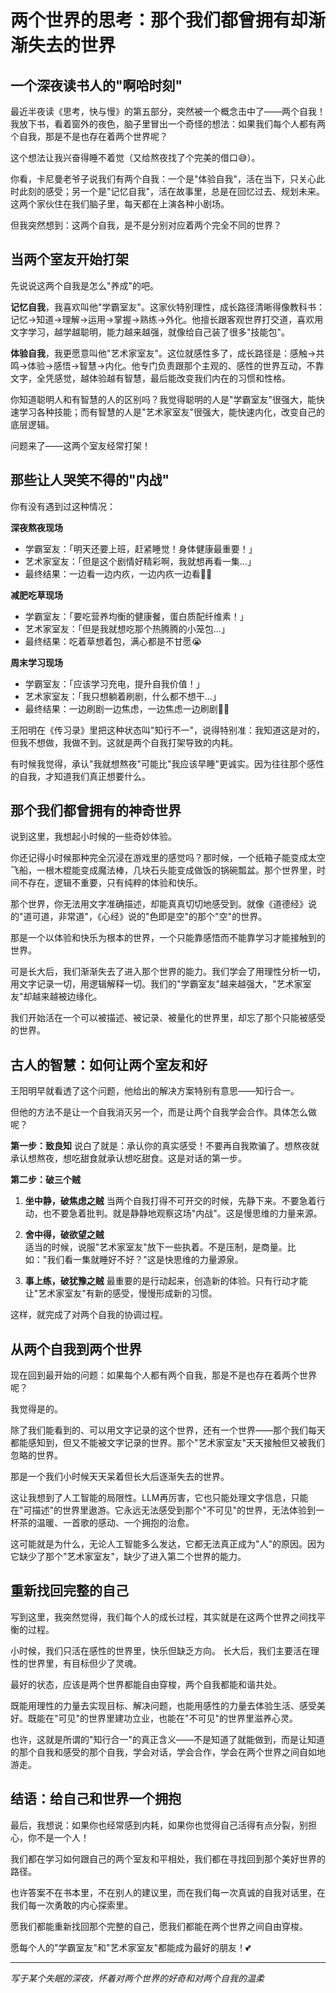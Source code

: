 # 两个世界的思考：那个我们都曾拥有却渐渐失去的世界

## 一个深夜读书人的"啊哈时刻"

最近半夜读《思考，快与慢》的第五部分，突然被一个概念击中了——两个自我！我放下书，看着窗外的夜色，脑子里冒出一个奇怪的想法：如果我们每个人都有两个自我，那是不是也存在着两个世界呢？

这个想法让我兴奋得睡不着觉（又给熬夜找了个完美的借口😅）。

你看，卡尼曼老爷子说我们有两个自我：一个是"体验自我"，活在当下，只关心此时此刻的感受；另一个是"记忆自我"，活在故事里，总是在回忆过去、规划未来。这两个家伙住在我们脑子里，每天都在上演各种小剧场。

但我突然想到：这两个自我，是不是分别对应着两个完全不同的世界？

## 当两个室友开始打架

先说说这两个自我是怎么"养成"的吧。

**记忆自我**，我喜欢叫他"学霸室友"。这家伙特别理性，成长路径清晰得像教科书：记忆→知道→理解→运用→掌握→熟练→外化。他擅长跟客观世界打交道，喜欢用文字学习，越学越聪明，能力越来越强，就像给自己装了很多"技能包"。

**体验自我**，我更愿意叫他"艺术家室友"。这位就感性多了，成长路径是：感触→共鸣→体验→感悟→智慧→内化。他专门负责跟那个主观的、感性的世界互动，不靠文字，全凭感觉，越体验越有智慧，最后能改变我们内在的习惯和性格。

你知道聪明人和有智慧的人的区别吗？我觉得聪明的人是"学霸室友"很强大，能快速学习各种技能；而有智慧的人是"艺术家室友"很强大，能快速内化，改变自己的底层逻辑。

问题来了——这两个室友经常打架！

## 那些让人哭笑不得的"内战"

你有没有遇到过这种情况：

**深夜熬夜现场**
- 学霸室友：「明天还要上班，赶紧睡觉！身体健康最重要！」
- 艺术家室友：「但是这个剧情好精彩啊，我就想再看一集...」
- 最终结果：一边看一边内疚，一边内疚一边看🤦‍♀️

**减肥吃草现场**  
- 学霸室友：「要吃营养均衡的健康餐，蛋白质配纤维素！」
- 艺术家室友：「但是我就想吃那个热腾腾的小笼包...」
- 最终结果：吃着草想着包，满心都是不甘愿😭

**周末学习现场**
- 学霸室友：「应该学习充电，提升自我价值！」
- 艺术家室友：「我只想躺着刷剧，什么都不想干...」
- 最终结果：一边刷剧一边焦虑，一边焦虑一边刷剧😵‍💫

王阳明在《传习录》里把这种状态叫"知行不一"，说得特别准：我知道这是对的，但我不想做，我做不到。这就是两个自我打架导致的内耗。

有时候我觉得，承认"我就想熬夜"可能比"我应该早睡"更诚实。因为往往那个感性的自我，才知道我们真正想要什么。

## 那个我们都曾拥有的神奇世界

说到这里，我想起小时候的一些奇妙体验。

你还记得小时候那种完全沉浸在游戏里的感觉吗？那时候，一个纸箱子能变成太空飞船，一根木棍能变成魔法棒，几块石头能变成做饭的锅碗瓢盆。那个世界里，时间不存在，逻辑不重要，只有纯粹的体验和快乐。

那个世界，你无法用文字准确描述，却能真真切切地感受到。就像《道德经》说的"道可道，非常道"，《心经》说的"色即是空"的那个"空"的世界。

那是一个以体验和快乐为根本的世界，一个只能靠感悟而不能靠学习才能接触到的世界。

可是长大后，我们渐渐失去了进入那个世界的能力。我们学会了用理性分析一切，用文字记录一切，用逻辑解释一切。我们的"学霸室友"越来越强大，"艺术家室友"却越来越被边缘化。

我们开始活在一个可以被描述、被记录、被量化的世界里，却忘了那个只能被感受的世界。

## 古人的智慧：如何让两个室友和好

王阳明早就看透了这个问题，他给出的解决方案特别有意思——知行合一。

但他的方法不是让一个自我消灭另一个，而是让两个自我学会合作。具体怎么做呢？

**第一步：致良知**
说白了就是：承认你的真实感受！不要再自我欺骗了。想熬夜就承认想熬夜，想吃甜食就承认想吃甜食。这是对话的第一步。

**第二步：破三个贼**

1. **坐中静，破焦虑之贼**
   当两个自我打得不可开交的时候，先静下来。不要急着行动，也不要急着批判。就是静静地观察这场"内战"。这是慢思维的力量来源。

2. **舍中得，破欲望之贼**  
   适当的时候，说服"艺术家室友"放下一些执着。不是压制，是商量。比如："我们看一集就睡好不好？"这是快思维的力量源泉。

3. **事上练，破犹豫之贼**
   最重要的是行动起来，创造新的体验。只有行动才能让"艺术家室友"有新的感受，慢慢形成新的习惯。

这样，就完成了对两个自我的协调过程。

## 从两个自我到两个世界

现在回到最开始的问题：如果每个人都有两个自我，那是不是也存在着两个世界呢？

我觉得是的。

除了我们能看到的、可以用文字记录的这个世界，还有一个世界——那个我们每天都能感知到，但又不能被文字记录的世界。那个"艺术家室友"天天接触但又被我们忽略的世界。

那是一个我们小时候天天呆着但长大后逐渐失去的世界。

这让我想到了人工智能的局限性。LLM再厉害，它也只能处理文字信息，只能在"可描述"的世界里遨游。它永远无法感受到那个"不可见"的世界，无法体验到一杯茶的温暖、一首歌的感动、一个拥抱的治愈。

这可能就是为什么，无论人工智能多么发达，它都无法真正成为"人"的原因。因为它缺少了那个"艺术家室友"，缺少了进入第二个世界的能力。

## 重新找回完整的自己

写到这里，我突然觉得，我们每个人的成长过程，其实就是在这两个世界之间找平衡的过程。

小时候，我们只活在感性的世界里，快乐但缺乏方向。
长大后，我们主要活在理性的世界里，有目标但少了灵魂。

最好的状态，应该是两个世界都能自由穿梭，两个自我都能和谐共处。

既能用理性的力量去实现目标、解决问题，也能用感性的力量去体验生活、感受美好。既能在"可见"的世界里建功立业，也能在"不可见"的世界里滋养心灵。

也许，这就是所谓的"知行合一"的真正含义——不是知道了就能做到，而是让知道的那个自我和感受的那个自我，学会对话，学会合作，学会在两个世界之间自如地游走。

## 结语：给自己和世界一个拥抱

最后，我想说：如果你也经常感到内耗，如果你也觉得自己活得有点分裂，别担心，你不是一个人！

我们都在学习如何跟自己的两个室友和平相处，我们都在寻找回到那个美好世界的路径。

也许答案不在书本里，不在别人的建议里，而在我们每一次真诚的自我对话里，在我们每一次勇敢的内心探索里。

愿我们都能重新找回那个完整的自己，愿我们都能在两个世界之间自由穿梭。

愿每个人的"学霸室友"和"艺术家室友"都能成为最好的朋友！💕

---

*写于某个失眠的深夜，怀着对两个世界的好奇和对两个自我的温柔*

